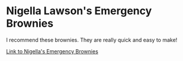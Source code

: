 # Nigella Lawson's Emergency Brownies

I recommend these brownies. They are really quick and easy to make!

[Link to Nigella's Emergency Brownies](https://www.nigella.com/recipes/emergency-brownies)
